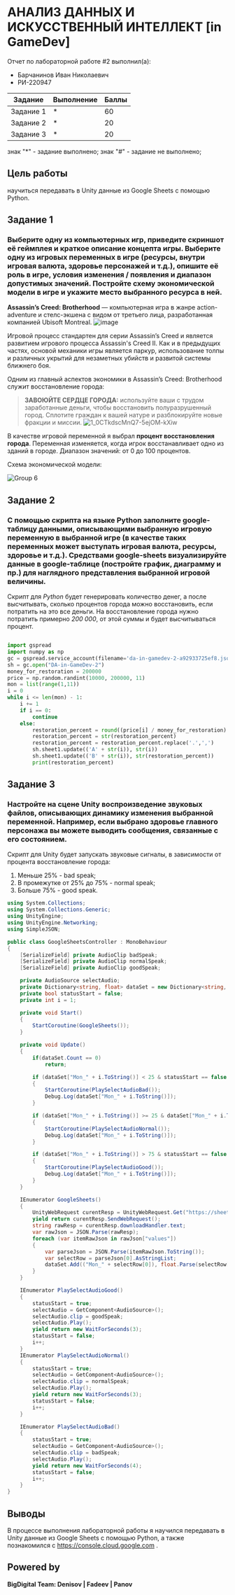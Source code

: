 # АНАЛИЗ ДАННЫХ И ИСКУССТВЕННЫЙ ИНТЕЛЛЕКТ [in GameDev]
Отчет по лабораторной работе #2 выполнил(а):
- Барчанинов Иван Николаевич
- РИ-220947

| Задание | Выполнение | Баллы |
| ------ | ------ | ------ |
| Задание 1 | * | 60 |
| Задание 2 | * | 20 |
| Задание 3 | * | 20 |

знак "*" - задание выполнено; знак "#" - задание не выполнено;

## Цель работы
научиться передавать в Unity данные из Google Sheets с помощью Python.

## Задание 1
### Выберите одну из компьютерных игр, приведите скриншот её геймплея и краткое описание концепта игры. Выберите одну из игровых переменных в игре (ресурсы, внутри игровая валюта, здоровье персонажей и т.д.), опишите её роль в игре, условия изменения / появления и диапазон допустимых значений. Постройте схему экономической модели в игре и укажите место выбранного ресурса в ней.
**Assassin’s Creed: Brotherhood** — компьютерная игра в жанре action-adventure и стелс-экшена с видом от третьего лица, разработанная компанией Ubisoft Montreal.
![image](https://github.com/D9eka/DA-in-GameDev-2/assets/120364200/82a82998-f4f0-4162-b3c0-6723ff129a43)

Игровой процесс стандартен для серии Assassin’s Creed и является развитием игрового процесса Assassin's Creed II. Как и в предыдущих частях, основой механики игры является паркур, использование толпы и различных укрытий для незаметных убийств и развитой системы ближнего боя.

Одним из главный аспектов экономики в Assassin’s Creed: Brotherhood служит восстановление города: 
> **ЗАВОЮЙТЕ СЕРДЦЕ ГОРОДА:** используйте ваши с трудом заработанные деньги, чтобы восстановить полуразрушенный город. Сплотите граждан к вашей натуре и разблокируйте новые фракции и миссии.
![1_0CTkdscMnQ7-5ejOM-kXiw](https://github.com/D9eka/DA-in-GameDev-2/assets/120364200/41d39a90-aca7-4a55-8917-6330a8cf095c)

В качестве игровой переменной я выбрал **процент восстановления города**. Переменная изменяется, когда игрок восстанавливает одно из зданий в городе. Диапазон значений: от 0 до 100 процентов.

Схема экономической модели:

![Group 6](https://github.com/D9eka/DA-in-GameDev-2/assets/120364200/c2816e09-71ea-456e-bc6c-c6b2e454f9c5)


## Задание 2
### С помощью скрипта на языке Python заполните google-таблицу данными, описывающими выбранную игровую переменную в выбранной игре (в качестве таких переменных может выступать игровая валюта, ресурсы, здоровье и т.д.). Средствами google-sheets визуализируйте данные в google-таблице (постройте график, диаграмму и пр.) для наглядного представления выбранной игровой величины.

Скрипт для _Python_ будет генерировать количество денег, а после высчитывать, сколько процентов города можно восстановить, если потратить на это все деньги. На восстановление города нужно потратить примерно _200 000_, от этой суммы и будет высчитываться процент.

```py

import gspread
import numpy as np
gc = gspread.service_account(filename='da-in-gamedev-2-a92933725ef8.json')
sh = gc.open("DA-in-GameDev-2")
money_for_restoration = 200000
price = np.random.randint(10000, 200000, 11)
mon = list(range(1,11))
i = 0
while i <= len(mon) - 1:
    i += 1
    if i == 0:
        continue
    else:
        restoration_percent = round((price[i] / money_for_restoration) * 100, 2)
        restoration_percent = str(restoration_percent)
        restoration_percent = restoration_percent.replace('.',',')
        sh.sheet1.update(('A' + str(i)), str(i))
        sh.sheet1.update(('B' + str(i)), str(restoration_percent))
        print(restoration_percent)

```

## Задание 3
### Настройте на сцене Unity воспроизведение звуковых файлов, описывающих динамику изменения выбранной переменной. Например, если выбрано здоровье главного персонажа вы можете выводить сообщения, связанные с его состоянием.

Скрипт для Unity будет запускать звуковые сигналы, в зависимости от процента восстановление города:
1. Меньше 25% - bad speak;
2. В промежутке от 25% до 75% - normal speak;
3. Больше 75% - good speak.

```cs
using System.Collections;
using System.Collections.Generic;
using UnityEngine;
using UnityEngine.Networking;
using SimpleJSON;

public class GoogleSheetsController : MonoBehaviour
{
    [SerializeField] private AudioClip badSpeak;
    [SerializeField] private AudioClip normalSpeak;
    [SerializeField] private AudioClip goodSpeak;

    private AudioSource selectAudio;
    private Dictionary<string, float> dataSet = new Dictionary<string, float>();
    private bool statusStart = false;
    private int i = 1;

    private void Start()
    {
        StartCoroutine(GoogleSheets());
    }

    private void Update()
    {
        if(dataSet.Count == 0)
            return;

        if (dataSet["Mon_" + i.ToString()] < 25 & statusStart == false & i != dataSet.Count)
        {
            StartCoroutine(PlaySelectAudioBad());
            Debug.Log(dataSet["Mon_" + i.ToString()]);
        }

        if (dataSet["Mon_" + i.ToString()] >= 25 & dataSet["Mon_" + i.ToString()] <= 75 & statusStart == false & i != dataSet.Count)
        {
            StartCoroutine(PlaySelectAudioNormal());
            Debug.Log(dataSet["Mon_" + i.ToString()]);
        }

        if (dataSet["Mon_" + i.ToString()] > 75 & statusStart == false & i != dataSet.Count)
        {
            StartCoroutine(PlaySelectAudioGood());
            Debug.Log(dataSet["Mon_" + i.ToString()]);
        }
    }

    IEnumerator GoogleSheets()
    {
        UnityWebRequest curentResp = UnityWebRequest.Get("https://sheets.googleapis.com/v4/spreadsheets/1DXr_F4tzujM2XSaE6TjYJh7Hh8Kw_Lio4XVDpMHuMD0/values/Лист1?key=AIzaSyC5XCKRGFbxalcIt38IN5kBlIeb0ITZwmg");
        yield return curentResp.SendWebRequest();
        string rawResp = curentResp.downloadHandler.text;
        var rawJson = JSON.Parse(rawResp);
        foreach (var itemRawJson in rawJson["values"])
        {
            var parseJson = JSON.Parse(itemRawJson.ToString());
            var selectRow = parseJson[0].AsStringList;
            dataSet.Add(("Mon_" + selectRow[0]), float.Parse(selectRow[1]));
        }
    }

    IEnumerator PlaySelectAudioGood()
    {
        statusStart = true;
        selectAudio = GetComponent<AudioSource>();
        selectAudio.clip = goodSpeak;
        selectAudio.Play();
        yield return new WaitForSeconds(3);
        statusStart = false;
        i++;
    }
    IEnumerator PlaySelectAudioNormal()
    {
        statusStart = true;
        selectAudio = GetComponent<AudioSource>();
        selectAudio.clip = normalSpeak;
        selectAudio.Play();
        yield return new WaitForSeconds(3);
        statusStart = false;
        i++;
    }

    IEnumerator PlaySelectAudioBad()
    {
        statusStart = true;
        selectAudio = GetComponent<AudioSource>();
        selectAudio.clip = badSpeak;
        selectAudio.Play();
        yield return new WaitForSeconds(4);
        statusStart = false;
        i++;
    }
}
```

## Выводы

В процессе выполнения лабораторной работы я научился передавать в Unity данные из Google Sheets с помощью Python, а также познакомился с https://console.cloud.google.com .

## Powered by

**BigDigital Team: Denisov | Fadeev | Panov**
